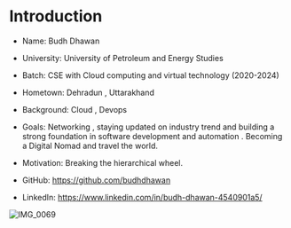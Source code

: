# Introduction

- Name: Budh Dhawan

- University: University of Petroleum and Energy Studies

- Batch: CSE with Cloud computing and virtual technology (2020-2024)

- Hometown: Dehradun , Uttarakhand

- Background: Cloud , Devops

- Goals: Networking , staying updated on industry trend and building a strong foundation in software development and automation . Becoming a Digital Nomad and travel the world.

- Motivation: Breaking the hierarchical wheel.

- GitHub: https://github.com/budhdhawan

- LinkedIn: https://www.linkedin.com/in/budh-dhawan-4540901a5/

![IMG_0069](https://github.com/budhdhawan/devops-2024/assets/100902817/fbdcebde-5e90-47b8-b847-82580f4fc422)
